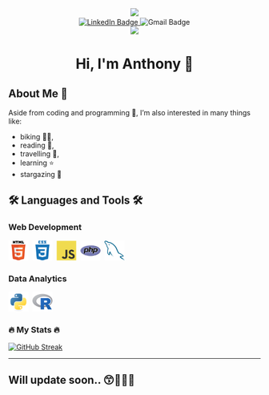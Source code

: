 <div id="header" align="center">
  <img src="https://media.giphy.com/media/v1.Y2lkPTc5MGI3NjExOTQ5bGRyMWExZnd5bDE0MzJ6andtYnhwdmZicnh2bHpyMm9iMmcwNyZlcD12MV9pbnRlcm5hbF9naWZfYnlfaWQmY3Q9Zw/ggK04fdPVARRtH8w7G/giphy.gif" width="250"/>
</div>

<div id="badges" align="center">
  <a href="https://www.linkedin.com/in/anthony-cabulang-4b8163299/">
    <img src="https://img.shields.io/badge/LinkedIn-blue?style=for-the-badge&logo=linkedin&logoColor=white" alt="LinkedIn Badge"/>
  </a>
  <img src="https://img.shields.io/badge/anthony.cabulang1@gmail.com-red?style=for-the-badge&logo=gmail&logoColor=white" alt="Gmail Badge"/>
</div>
    
  <div align="center">
  <img src="https://komarev.com/ghpvc/?username=Anthony-0801&style=for-the-badge">
  </div>
</div>
<h1 align="center">Hi, I'm Anthony 👋</h1>


## About Me 🚀
Aside from coding and programming 📝, I’m also interested in many things like:
- biking 🚴‍♂️, 
- reading 📖,
- travelling 🌄, 
- learning ⭐ 
- stargazing 🌃 

## 🛠 Languages and Tools 🛠️
### Web Development
<div>
  <img src="https://github.com/devicons/devicon/blob/master/icons/html5/html5-original-wordmark.svg" width="40" height="40"/>&nbsp;
  <img src="https://github.com/devicons/devicon/blob/master/icons/css3/css3-plain-wordmark.svg"width="40" height="40"/>&nbsp;
  <img src="https://github.com/devicons/devicon/blob/master/icons/javascript/javascript-original.svg" width="40" height="40"/>&nbsp;
  <img src="https://github.com/devicons/devicon/blob/master/icons/php/php-original.svg" width="40" height="40"/>&nbsp;
  <img src="https://github.com/devicons/devicon/blob/master/icons/mysql/mysql-original.svg" width="40" height="40"/>
</div>


### Data Analytics
<div>
  <img src="https://github.com/devicons/devicon/blob/master/icons/python/python-original.svg" width="40" height="40"/>&nbsp;
  <img src="https://github.com/devicons/devicon/blob/master/icons/r/r-original.svg" width="40" height="40"/>&nbsp;
</div>


### 🔥 My Stats 🔥
<a href="https://git.io/streak-stats"><img src="https://github-readme-streak-stats.herokuapp.com?user=Anthony-0801&theme=shadow-blue&border_radius=5" alt="GitHub Streak" /></a>

---
Will update soon.. 😙💙💙💙
---
